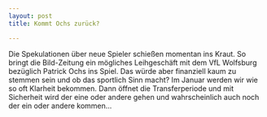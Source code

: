 ```yaml
---
layout: post
title: Kommt Ochs zurück?

---
```


Die Spekulationen über neue Spieler schießen momentan ins Kraut. So bringt die Bild-Zeitung ein mögliches Leihgeschäft mit dem VfL Wolfsburg bezüglich Patrick Ochs ins Spiel. Das würde aber finanziell kaum zu stemmen sein und ob das sportlich Sinn macht? Im Januar werden wir wie so oft Klarheit bekommen. Dann öffnet die Transferperiode und mit Sicherheit wird der eine oder andere gehen und wahrscheinlich auch noch der ein oder andere kommen...


